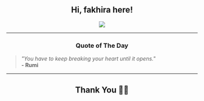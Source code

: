 <h2 align="center"> Hi, fakhira here!</h2>

<p align="center">
<a href="https://github.com/fakhiralkda" alt="github streak"><img src="https://dvst-streak.herokuapp.com/?user=fakhiralkda&theme=tokyonight&fire=DD472C"></a>
</p>

<hr>
<h3 align="center">Quote of The Day</h3>
<p align="center">
<blockquote>
<i>"You have to keep breaking your heart until it opens."</i>
<br>
<b>- Rumi</b>
</blockquote>
</p>


<hr>
<h2 align="center">Thank You 🙏🏼</h2>
